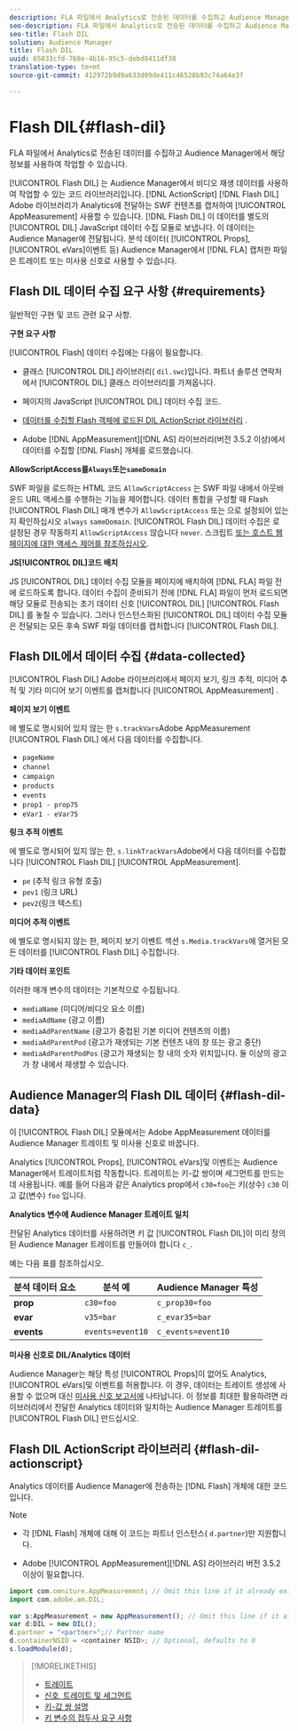 ```yaml
---
description: FLA 파일에서 Analytics로 전송된 데이터를 수집하고 Audience Manager에서 해당 정보를 사용하여 작업할 수 있습니다.
seo-description: FLA 파일에서 Analytics로 전송된 데이터를 수집하고 Audience Manager에서 해당 정보를 사용하여 작업할 수 있습니다.
seo-title: Flash DIL
solution: Audience Manager
title: Flash DIL
uuid: 65833cfd-768e-4b16-95c5-debd8411df38
translation-type: tm+mt
source-git-commit: 412972b9d9a633d09de411c46528b93c74a64e3f

---
```



# Flash DIL{#flash-dil}

FLA 파일에서 Analytics로 전송된 데이터를 수집하고 Audience Manager에서 해당 정보를 사용하여 작업할 수 있습니다.

<!-- 

c_flash_dil_toc.xml

 -->

[!UICONTROL Flash DIL] 는 Audience Manager에서 비디오 재생 데이터를 사용하여 작업할 수 있는 코드 라이브러리입니다. [!DNL ActionScript] [!DNL Flash DIL] Adobe 라이브러리가 Analytics에 전달하는 SWF 컨텐츠를 캡처하여 [!UICONTROL AppMeasurement] 사용할 수 있습니다. [!DNL Flash DIL] 이 데이터를 별도의 [!UICONTROL DIL] JavaScript 데이터 수집 모듈로 보냅니다. 이 데이터는 Audience Manager에 전달됩니다. 분석 데이터( [!UICONTROL Props], [!UICONTROL eVars]이벤트 등) Audience Manager에서 [!DNL FLA] 캡처한 파일은 트레이트 또는 미사용 신호로 사용할 수 있습니다.

## Flash DIL 데이터 수집 요구 사항 {#requirements}

일반적인 구현 및 코드 관련 요구 사항.

<!-- 

c_flash_dil_intro.xml

 -->

**구현 요구 사항**

[!UICONTROL Flash] 데이터 수집에는 다음이 필요합니다.

* 클래스 [!UICONTROL DIL] 라이브러리( `dil.swc`)입니다. 파트너 솔루션 연락처에서 [!UICONTROL DIL] 클래스 라이브러리를 가져옵니다.

* 페이지의 JavaScript [!UICONTROL DIL] 데이터 수집 코드.
* [데이터를 수집할 Flash 객체에 로드된 DIL ActionScript 라이브러리](../dil/dil-flash.md#flash-dil-actionscript) .
* Adobe [!DNL AppMeasurement][!DNL AS] 라이브러리(버전 3.5.2 이상)에서 데이터를 수집할 [!DNL Flash] 개체를 로드했습니다.

**AllowScriptAccess를`Always`또는`sameDomain`**

SWF 파일을 로드하는 HTML 코드 `AllowScriptAccess` 는 SWF 파일 내에서 아웃바운드 URL 액세스를 수행하는 기능을 제어합니다. 데이터 통합을 구성할 때 Flash [!UICONTROL Flash DIL] 매개 변수가 `AllowScriptAccess` 또는 으로 설정되어 있는지 확인하십시오 `always` `sameDomain`. [!UICONTROL Flash DIL] 데이터 수집은 로 설정된 경우 작동하지 `AllowScriptAccess` 않습니다 `never`. 스크립트 [또는 호스트 웹 페이지에 대한 액세스 제어를 참조하십시오](https://helpx.adobe.com/flash/kb/control-access-scripts-host-web.html).

**JS[!UICONTROL DIL]코드 배치**

JS [!UICONTROL DIL] 데이터 수집 모듈을 페이지에 배치하여 [!DNL FLA] 파일 전에 로드하도록 합니다. 데이터 수집이 준비되기 전에 [!DNL FLA] 파일이 먼저 로드되면 해당 모듈로 전송되는 초기 데이터 신호 [!UICONTROL DIL] [!UICONTROL Flash DIL] 를 놓칠 수 있습니다. 그러나 인스턴스화된 [!UICONTROL DIL] 데이터 수집 모듈은 전달되는 모든 후속 SWF 파일 데이터를 캡처합니다 [!UICONTROL Flash DIL].

## Flash DIL에서 데이터 수집 {#data-collected}

[!UICONTROL Flash DIL] Adobe 라이브러리에서 페이지 보기, 링크 추적, 미디어 추적 및 기타 미디어 보기 이벤트를 캡처합니다 [!UICONTROL AppMeasurement] .

<!-- 

r_flash_dil_data_collected.xml

 -->

**페이지 보기 이벤트**

에 별도로 명시되어 있지 않는 한 `s.trackVars`Adobe AppMeasurement [!UICONTROL Flash DIL] 에서 다음 데이터를 수집합니다.

* `pageName`
* `channel`
* `campaign`
* `products`
* `events`
* `prop1 - prop75`
* `eVar1 - eVar75`

**링크 추적 이벤트**

에 별도로 명시되어 있지 않는 한, `s.linkTrackVars`Adobe에서 다음 데이터를 수집합니다 [!UICONTROL Flash DIL] [!UICONTROL AppMeasurement].

* `pe` (추적 링크 유형 호출)
* `pev1` (링크 URL)
* `pev2`(링크 텍스트)

**미디어 추적 이벤트**

에 별도로 명시되지 않는 한, 페이지 보기 이벤트 섹션 `s.Media.trackVars`에 열거된 모든 데이터를 [!UICONTROL Flash DIL] 수집합니다.

**기타 데이터 포인트**

이러한 매개 변수의 데이터는 기본적으로 수집됩니다.

* `mediaName` (미디어/비디오 요소 이름)
* `mediaAdName` (광고 이름)
* `mediaAdParentName` (광고가 중첩된 기본 미디어 컨텐츠의 이름)
* `mediaAdParentPod` (광고가 재생되는 기본 컨텐츠 내의 창 또는 광고 중단)
* `mediaAdParentPodPos` (광고가 재생되는 창 내의 숫자 위치입니다. 둘 이상의 광고가 창 내에서 재생할 수 있습니다.

## Audience Manager의 Flash DIL 데이터 {#flash-dil-data}

이 [!UICONTROL Flash DIL] 모듈에서는 Adobe AppMeasurement 데이터를 Audience Manager 트레이트 및 미사용 신호로 바꿉니다.

<!-- 

c_flash_dil_in_aam.xml

 -->

Analytics [!UICONTROL Props], [!UICONTROL eVars]및 이벤트는 Audience Manager에서 트레이트처럼 작동합니다. 트레이트는 키-값 쌍이며 세그먼트를 만드는 데 사용됩니다. 예를 들어 다음과 같은 Analytics prop에서 `c30=foo`는 키(상수) `c30` 이고 값(변수) `foo` 입니다.

**Analytics 변수에 Audience Manager 트레이트 일치**

전달된 Analytics 데이터를 사용하려면 키 값 [!UICONTROL Flash DIL]이 미리 정의된 Audience Manager 트레이트를 만들어야 합니다 `c_`.

예는 다음 표를 참조하십시오.

| 분석 데이터 요소 | 분석 예 | Audience Manager 특성 |
|---|---|---|
| **prop** | `c30=foo` | `c_prop30=foo` |
| **evar** | `v35=bar` | `c_evar35=bar` |
| **events** | `events=event10` | `c_events=event10` |

**미사용 신호로 DIL/Analytics 데이터**

Audience Manager는 해당 특성 [!UICONTROL Props]이 없어도 Analytics, [!UICONTROL eVars]및 이벤트를 허용합니다. 이 경우, 데이터는 트레이트 생성에 사용할 수 없으며 대신 [미사용 신호 보고서에](../reporting/dynamic-reports/unused-signals.md) 나타납니다. 이 정보를 최대한 활용하려면 라이브러리에서 전달한 Analytics 데이터와 일치하는 Audience Manager 트레이트를 [!UICONTROL Flash DIL] 만드십시오.

## Flash DIL ActionScript 라이브러리 {#flash-dil-actionscript}

Analytics 데이터를 Audience Manager에 전송하는 [!DNL Flash] 개체에 대한 코드입니다.

<!-- 

r_flash_dil_actionscript.xml

 -->

>[!NOTE]
>
>* 각 [!DNL Flash] 개체에 대해 이 코드는 파트너 인스턴스( `d.partner`)만 지원합니다.
   >
   >
* Adobe [!UICONTROL AppMeasurement][!DNL AS] 라이브러리 버전 3.5.2 이상이 필요합니다.


```js
import com.omniture.AppMeasurement; // Omit this line if it already exists in the code 
import com.adobe.am.DIL; 
  
var s:AppMeasurement = new AppMeasurement(); // Omit this line if it already exists in the code 
var d:DIL = new DIL(); 
d.partner = "<partner>";// Partner name 
d.containerNSID = <container NSID>; // Optional, defaults to 0 
s.loadModule(d);
```

>[!MORELIKETHIS]
>
>* [트레이트](../features/traits/trait-details-page.md)
>* [신호, 트레이트 및 세그먼트](../reference/signal-trait-segment.md)
>* [키-값 쌍 설명](../reference/key-value-pairs-explained.md)
>* [키 변수의 접두사 요구 사항](../features/traits/trait-variable-prefixes.md)


<!-- Victor/Vlad: Do we still need this link? It doesn't look like this content has been migrated.
>* [AppMeasurement Flash, Flex, and OSMF Implementation Guide](https://marketing.adobe.com/resources/help/en_US/sc/appmeasurement/flash/)
-->
